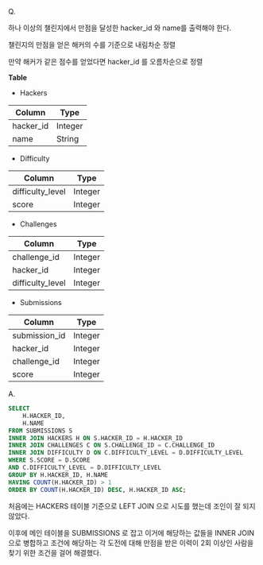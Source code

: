 Q.

하나 이상의 챌린지에서 만점을 달성한 hacker_id 와 name를 출력해야 한다.

챌린지의 만점을 얻은 해커의 수를 기준으로 내림차순 정렬

만약 해커가 같은 점수를 얻었다면 hacker_id 를 오름차순으로 정렬


<strong>Table</strong>

- Hackers

|Column|Type|
|-------|------|
|hacker_id|Integer|
|name|String|


- Difficulty

|Column|Type|
|----------|-----|
|difficulty_level|Integer|
|score|Integer|

- Challenges

|Column|Type|
|----------|------|
|challenge_id|Integer|
|hacker_id|Integer|
|difficulty_level|Integer|

- Submissions

|Column|Type|
|--------|-------|
|submission_id|Integer|
|hacker_id|Integer|
|challenge_id|Integer|
|score|Integer|


A.

```SQL
SELECT
    H.HACKER_ID,
    H.NAME
FROM SUBMISSIONS S
INNER JOIN HACKERS H ON S.HACKER_ID = H.HACKER_ID
INNER JOIN CHALLENGES C ON S.CHALLENGE_ID = C.CHALLENGE_ID
INNER JOIN DIFFICULTY D ON C.DIFFICULTY_LEVEL = D.DIFFICULTY_LEVEL
WHERE S.SCORE = D.SCORE
AND C.DIFFICULTY_LEVEL = D.DIFFICULTY_LEVEL
GROUP BY H.HACKER_ID, H.NAME
HAVING COUNT(H.HACKER_ID) > 1
ORDER BY COUNT(H.HACKER_ID) DESC, H.HACKER_ID ASC;
```

처음에는 HACKERS 테이블 기준으로 LEFT JOIN 으로 시도를 했는데 조인이 잘 되지 않았다.

이후에 메인 테이블을 SUBMISSIONS 로 잡고 이거에 해당하는 값들을 INNER JOIN으로 병합하고 조건에 해당하는 각 도전에 대해 만점을 받은 이력이 2회 이상인 사람을 찾기 위한 조건을 걸어 해결했다.